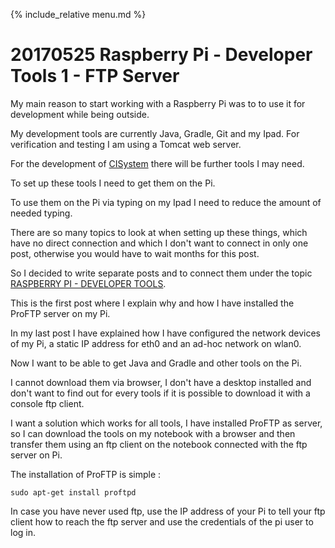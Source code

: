 {% include_relative menu.md %}

# 20170525 Raspberry Pi - Developer Tools 1 - FTP Server

My main reason to start working with a Raspberry Pi was to to use it for development while being outside.

My development tools are currently Java, Gradle, Git and my Ipad. For verification and testing I am using a Tomcat web server.

For the development of [CISystem](CISystemRequirements.html) there will be further tools I may need.

To set up these tools I need to get them on the Pi.

To use them on the Pi via typing on my Ipad I need to reduce the amount of needed typing.

There are so many topics to look at when setting up these things, which have no direct connection and which
I don't want to connect in only one post, otherwise you would have to wait months for this post.

So I decided to write separate posts and to connect them under the topic [RASPBERRY PI - DEVELOPER TOOLS](topic_RASPBERRY_PI_-_DEVELOPER_TOOLS.html).

This is the first post where I explain why and how I have installed the ProFTP server on my Pi.

In my last post I have explained how I have configured the network devices of my Pi, a static IP address
for eth0 and an ad-hoc network on wlan0.

Now I want to be able to get Java and Gradle and other tools on the Pi.

I cannot download them via browser, I don't have a desktop installed and don't want to find out for every tools if it is possible
to download it with a console ftp client.

I want a solution which works for all tools, I have installed ProFTP as server, so I can download the tools on my notebook with
a browser and then transfer them using an ftp client on the notebook connected with the ftp server on Pi.

The installation of ProFTP is simple :

    sudo apt-get install proftpd

In case you have never used ftp, use the IP address of your Pi to tell your ftp client how to reach the ftp server
and use the credentials of the pi user to log in.
